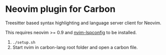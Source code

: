 <!--
Part of the Carbon Language project, under the Apache License v2.0 with LLVM
Exceptions. See /LICENSE for license information.
SPDX-License-Identifier: Apache-2.0 WITH LLVM-exception
-->

# Neovim plugin for Carbon

Treesitter based syntax highlighting and language server client for Neovim.

This requires neovim >= 0.9 and
[nvim-lspconfig](https://github.com/neovim/nvim-lspconfig) to be installed.

1. `./setup.sh`
2. Start nvim in carbon-lang root folder and open a carbon file.
